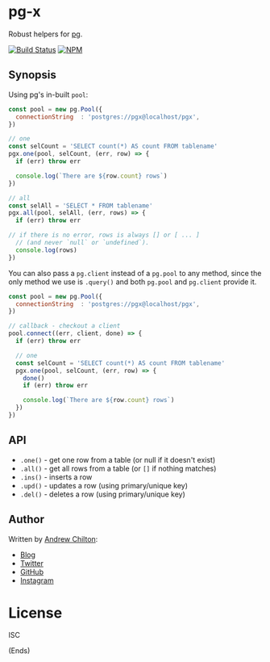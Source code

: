 # pg-x #

Robust helpers for [pg](https://www.npmjs.com/package/pg).

[![Build Status](https://travis-ci.org/chilts/pg-x.svg?branch=master)](https://travis-ci.org/chilts/pg-x) [![NPM](https://nodei.co/npm/pg-x.png?mini=true)](https://nodei.co/npm/pg-x/)

## Synopsis ##

Using pg's in-built `pool`:

```js
const pool = new pg.Pool({
  connectionString  : 'postgres://pgx@localhost/pgx',
})

// one
const selCount = 'SELECT count(*) AS count FROM tablename'
pgx.one(pool, selCount, (err, row) => {
  if (err) throw err

  console.log(`There are ${row.count} rows`)
})

// all
const selAll = 'SELECT * FROM tablename'
pgx.all(pool, selAll, (err, rows) => {
  if (err) throw err

// if there is no error, rows is always [] or [ ... ]
  // (and never `null` or `undefined`).
  console.log(rows)
})
```

You can also pass a `pg.client` instead of a `pg.pool` to any method, since the only method we use is `.query()` and
both `pg.pool` and `pg.client` provide it.

```js
const pool = new pg.Pool({
  connectionString  : 'postgres://pgx@localhost/pgx',
})

// callback - checkout a client
pool.connect((err, client, done) => {
  if (err) throw err

  // one
  const selCount = 'SELECT count(*) AS count FROM tablename'
  pgx.one(pool, selCount, (err, row) => {
    done()
    if (err) throw err

    console.log(`There are ${row.count} rows`)
  })
})
```

## API ##

* `.one()` - get one row from a table (or null if it doesn't exist)
* `.all()` - get all rows from a table (or `[]` if nothing matches)
* `.ins()` - inserts a row
* `.upd()` - updates a row (using primary/unique key)
* `.del()` - deletes a row (using primary/unique key)

## Author ##

Written by [Andrew Chilton](https://chilts.me/):

* [Blog](https://chilts.org/)
* [Twitter](https://twitter.com/andychilton)
* [GitHub](https://github.com/chilts)
* [Instagram](http://instagram.com/thechilts)

# License #

ISC

(Ends)
